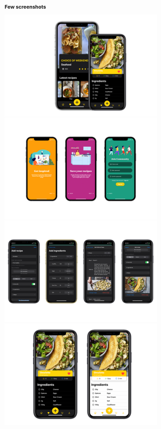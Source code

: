 
<h3>Few screenshots</h3>
  <img src="1.png" alt="drawing" width="500"/>
  <img src="2.png" alt="drawing" width="500"/>
  <img src="3.png" alt="drawing" width="500"/>
  <img src="4.png" alt="drawing" width="500"/>
